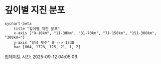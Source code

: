 # 깊이별 지진 분포

```mermaid
xychart-beta
    title "깊이별 지진 분포"
    x-axis ["0-10km", "11-30km", "31-70km", "71-150km", "151-300km", "300km+"]
    y-axis "발생 횟수" 0 --> 1730
    bar [664, 1728, 125, 21, 1, 2]
```

업데이트 시간: 2025-09-12 04:05:06
